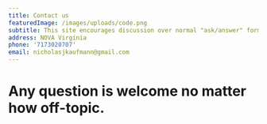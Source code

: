 ```yaml
---
title: Contact us
featuredImage: /images/uploads/code.png
subtitle: This site encourages discussion over normal "ask/answer" forms.
address: NOVA Virginia
phone: '7173020707'
email: nicholasjkaufmann@gmail.com
---
```

# Any question is welcome no matter how off-topic.
